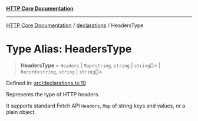 [**HTTP Core Documentation**](../../README.md)

***

[HTTP Core Documentation](../../README.md) / [declarations](../README.md) / HeadersType

# Type Alias: HeadersType

> **HeadersType** = `Headers` \| `Map`\<`string`, `string` \| `string`[]\> \| `Record`\<`string`, `string` \| `string`[]\>

Defined in: [src/declarations.ts:10](https://github.com/stonemjs/http-core/blob/0d369869add0f1630e9b5b2cd1421e57ee8d3865/src/declarations.ts#L10)

Represents the type of HTTP headers.

It supports standard Fetch API `Headers`, `Map` of string keys and values, or a plain object.
